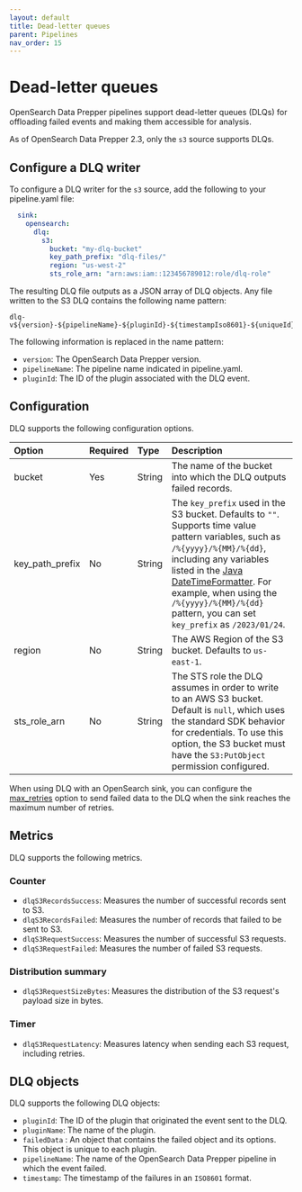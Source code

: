 ```yaml
---
layout: default
title: Dead-letter queues 
parent: Pipelines
nav_order: 15
---
```


# Dead-letter queues

OpenSearch Data Prepper pipelines support dead-letter queues (DLQs) for offloading failed events and making them accessible for analysis.

As of OpenSearch Data Prepper 2.3, only the `s3` source supports DLQs.

## Configure a DLQ writer

To configure a DLQ writer for the `s3` source, add the following to your pipeline.yaml file:

```yaml
  sink:
    opensearch:
      dlq:
        s3:
          bucket: "my-dlq-bucket"
          key_path_prefix: "dlq-files/"
          region: "us-west-2"
          sts_role_arn: "arn:aws:iam::123456789012:role/dlq-role"
```

The resulting DLQ file outputs as a JSON array of DLQ objects. Any file written to the S3 DLQ contains the following name pattern:

```
dlq-v${version}-${pipelineName}-${pluginId}-${timestampIso8601}-${uniqueId}
```
The following information is replaced in the name pattern:


- `version`: The OpenSearch Data Prepper version.
- `pipelineName`: The pipeline name indicated in pipeline.yaml.
- `pluginId`: The ID of the plugin associated with the DLQ event.

## Configuration

DLQ supports the following configuration options.

Option | Required | Type | Description
:--- | :--- | :--- | :---
bucket | Yes | String | The name of the bucket into which the DLQ outputs failed records.
key_path_prefix | No | String | The `key_prefix` used in the S3 bucket. Defaults to `""`. Supports time value pattern variables, such as `/%{yyyy}/%{MM}/%{dd}`, including any variables listed in the [Java DateTimeFormatter](https://docs.oracle.com/javase/8/docs/api/java/time/format/DateTimeFormatter.html). For example, when using the `/%{yyyy}/%{MM}/%{dd}` pattern, you can set `key_prefix` as `/2023/01/24`.
region | No | String | The AWS Region of the S3 bucket. Defaults to `us-east-1`.
sts_role_arn | No | String | The STS role the DLQ assumes in order to write to an AWS S3 bucket. Default is `null`, which uses the standard SDK behavior for credentials. To use this option, the S3 bucket must have the `S3:PutObject` permission configured.

When using DLQ with an OpenSearch sink, you can configure the [max_retries]({{site.url}}{{site.baseurl}}/data-prepper/pipelines/configuration/sinks/opensearch/#configure-max_retries) option to send failed data to the DLQ when the sink reaches the maximum number of retries.


## Metrics

DLQ supports the following metrics.

### Counter

- `dlqS3RecordsSuccess`: Measures the number of successful records sent to S3.
- `dlqS3RecordsFailed`: Measures the number of records that failed to be sent to S3.
- `dlqS3RequestSuccess`: Measures the number of successful S3 requests.
- `dlqS3RequestFailed`: Measures the number of failed S3 requests.

### Distribution summary

- `dlqS3RequestSizeBytes`: Measures the distribution of the S3 request's payload size in bytes.

### Timer

- `dlqS3RequestLatency`: Measures latency when sending each S3 request, including retries.

## DLQ objects

DLQ supports the following DLQ objects:

* `pluginId`: The ID of the plugin that originated the event sent to the DLQ.
* `pluginName`: The name of the plugin.
* `failedData` : An object that contains the failed object and its options. This object is unique to each plugin.
* `pipelineName`: The name of the OpenSearch Data Prepper pipeline in which the event failed.
* `timestamp`: The timestamp of the failures in an `ISO8601` format.


